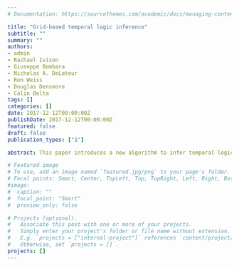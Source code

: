 ```yaml
---
# Documentation: https://sourcethemes.com/academic/docs/managing-content/

title: "Grid-based temporal logic inference"
subtitle: ""
summary: ""
authors:
- admin
- Rachael Ivison
- Giuseppe Bombara
- Nicholas A. DeLateur
- Ron Weiss
- Douglas Densmore
- Calin Belta
tags: []
categories: []
date: 2017-12-12T00:00:00Z
publishDate: 2017-12-12T00:00:00Z
featured: false
draft: false
publication_types: ["1"]

abstract: This paper introduces a new algorithm to infer temporal logic properties of a system from data consisting of a set of finite time system traces. We propose an algorithm that generates a Signal Temporal Logic formula by discretizing the entire domain and codomain of the system traces. Unlike many popular inference algorithms which require labeled data that represents whether a trace exhibits a desired behavior (positive) or not (negative), this approach only requires positive traces to infer temporal logic properties. We present two case studies to illustrate the efficiency and accuracy of the proposed algorithm. The first is a biological network consisting of a genetic logic circuit in a bacterial cell. The second is a fault detection problem in automotive powertrain systems. We also compare the performance of the algorithm with an existing inference algorithm.

# Featured image
# To use, add an image named `featured.jpg/png` to your page's folder.
# Focal points: Smart, Center, TopLeft, Top, TopRight, Left, Right, BottomLeft, Bottom, BottomRight.
#image: 
#  caption: ""
#  focal_point: "Smart"
#  preview_only: false

# Projects (optional).
#   Associate this post with one or more of your projects.
#   Simply enter your project's folder or file name without extension.
#   E.g. `projects = ["internal-project"]` references `content/project/deep-learning/index.md`.
#   Otherwise, set `projects = []`.
projects: []
---
```

